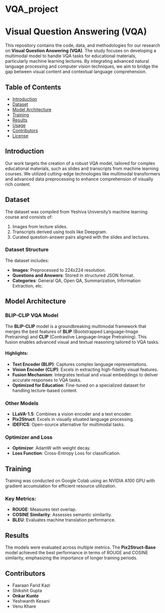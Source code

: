 # VQA_project
# Visual Question Answering (VQA)

This repository contains the code, data, and methodologies for our research on **Visual Question Answering (VQA)**. The study focuses on developing a multimodal model to handle VQA tasks for educational materials, particularly machine learning lectures. By integrating advanced natural language processing and computer vision techniques, we aim to bridge the gap between visual content and contextual language comprehension.

## Table of Contents

- [Introduction](#introduction)
- [Dataset](#dataset)
- [Model Architecture](#model-architecture)
- [Training](#training)
- [Results](#results)
- [Usage](#usage)
- [Contributors](#contributors)
- [License](#license)

## Introduction

Our work targets the creation of a robust VQA model, tailored for complex educational materials, such as slides and transcripts from machine learning courses. We utilized cutting-edge technologies like multimodal transformers and advanced data preprocessing to enhance comprehension of visually rich content.

## Dataset

The dataset was compiled from Yeshiva University’s machine learning course and consists of:

1. Images from lecture slides.
2. Transcripts derived using tools like Deepgram.
3. Curated question-answer pairs aligned with the slides and lectures.

### Dataset Structure

The dataset includes:
- **Images**: Preprocessed to 224x224 resolution.
- **Questions and Answers**: Stored in structured JSON format.
- **Categories**: General QA, Open QA, Summarization, Information Extraction, etc.

## Model Architecture

### BLIP-CLIP VQA Model

The **BLIP-CLIP** model is a groundbreaking multimodal framework that merges the best features of **BLIP** (Bootstrapped Language-Image Pretraining) and **CLIP** (Contrastive Language–Image Pretraining). This fusion enables advanced visual and textual reasoning tailored to VQA tasks.

#### Highlights:
- **Text Encoder (BLIP)**: Captures complex language representations.
- **Vision Encoder (CLIP)**: Excels in extracting high-fidelity visual features.
- **Fusion Mechanism**: Integrates textual and visual embeddings to deliver accurate responses to VQA tasks.
- **Optimized for Education**: Fine-tuned on a specialized dataset for handling lecture-based content.

### Other Models
- **LLaVA-1.5**: Combines a vision encoder and a text encoder.
- **Pix2Struct**: Excels in visually situated language processing.
- **IDEFICS**: Open-source alternative for multimodal tasks.


### Optimizer and Loss
- **Optimizer**: AdamW with weight decay.
- **Loss Function**: Cross-Entropy Loss for classification.

## Training

Training was conducted on Google Colab using an NVIDIA A100 GPU with gradient accumulation for efficient resource utilization.

### Key Metrics:
- **ROUGE**: Measures text overlap.
- **COSINE Similarity**: Assesses semantic similarity.
- **BLEU**: Evaluates machine translation performance.

## Results

The models were evaluated across multiple metrics. The **Pix2Struct-Base** model achieved the best performance in terms of ROUGE and COSINE similarity, emphasizing the importance of longer training periods.



## Contributors

- Faaraan Farid Kazi
- Shikshit Gupta
- **Onkar Kunte**
- Yeshwanth Kesani
- Venu Khare


